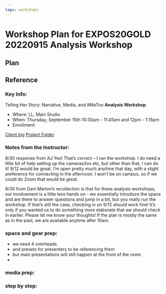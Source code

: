 ```yaml
---
tags: workshops
---
```


# Workshop Plan for EXPOS20GOLD 20220915 Analysis Workshop

## Plan 

## Reference

### Key Info: 
Telling Her Story: Narrative, Media, and #MeToo **Analysis Workshop**
* Where: LL, Main Studio
* When: Thursday, September 15th 10:30am - 11:45am and 12pm - 1:15pm 
* Enrollment:


[Client log](https://docs.google.com/document/d/1xh8VD1v81Ujbu_n3urZx4RfjIzlZqkt-nNT31rpsWg4/edit#heading=h.pee1dgzrcap)
[Project Folder](https://drive.google.com/drive/folders/1Og7Rj-bJDK1wP2DgwTdGeg1ESYmYoB3_)

### Notes from the Instructor:

8/30 response from AJ 
Yes! That’s correct – I run the workshop. I do need a little bit of help setting up the cameras/tvs etc, but other than that, I can do it! 9/12 would be great. I’m open pretty much anytime that day, with a slight preference for connecting in the afternoon. I won’t be on campus, so if we could do Zoom that would be great.

8/30 from Dani
Marlon’s recollection is that for these analysis workshops, our involvement is a little less hands on - we essentially introduce the space and are there to answer questions and jump in a bit, but you really run the workshop. If that’s still the case, checking in on 9/12 should work fine! It’s only if you wanted us to do something more elaborate that we should check in earlier. Please let me know your thoughts! If the plan is mostly the same as in the past, we are available anytime after 10am.


### space and gear prep:

- we need 4 overheads
- and presets for presenters to be referencing them
- but main presentations will still happen at the front of the room
- 

### media prep:

### step by step: